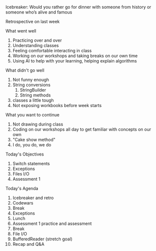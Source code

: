 Icebreaker: Would you rather go for dinner with someone from history or someone who’s alive and famous


Retrospective on last week

What went well

1. Practicing over and over
2. Understanding classes
3. Feeling comfortable interacting in class
4. Working on our workshops and taking breaks on our own time
5. Using AI to help with your learning, helping explain algorithms

What didn't go well

1. Not funny enough
2. String conversions
   1. StringBuilder
   2. String methods
3. classes a little tough
4. Not exposing workbooks before week starts


What you want to continue

1. Not drawing during class
2. Coding on our workshops all day to get familiar with concepts on our own
3. "Cake show method"
4. I do, you do, we do


Today's Objectives

1. Switch statements
2. Exceptions
3. Files I/O
4. Assessment 1

Today's Agenda

1. Icebreaker and retro
2. Codewars
3. Break
4. Exceptions
5. Lunch
6. Assessment 1 practice and assessment
7. Break
8. File I/O
9. BufferedReader (stretch goal)
10. Recap and Q&A

